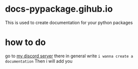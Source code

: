 # docs-pypackage.gihub.io

This is used to create documentation for your python packages

# how to do

go to [my discord server](https://discord.gg/zdrSUu98BP) there in general write `i wanna create a documentation`
Then i will add you

